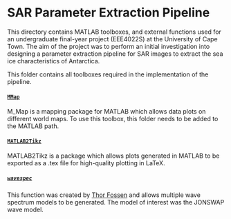 # SAR Parameter Extraction Pipeline
This directory contains MATLAB toolboxes, and external functions used for an undergraduate final-year project (EEE4022S) at the University of Cape Town. The aim of the project was to perform an initial investigation into designing a parameter extraction pipeline for SAR images to extract the sea ice characteristics of Antarctica.

This folder contains all toolboxes required in the implementation of the pipeline.

#### [`MMap`](https://github.com/JNSRYA006/sar-parameter-extraction-pipeline/tree/main/toolboxes/m_map)
M_Map is a mapping package for MATLAB which allows data plots on different world maps.
To use this toolbox, this folder needs to be added to the MATLAB path.

#### [`MATLAB2Tikz`](https://github.com/JNSRYA006/sar-parameter-extraction-pipeline/tree/main/toolboxes/matlab2tikz-master/matlab2tikz-master)
MATLAB2Tikz is a package which allows plots generated in MATLAB to be exported as a .tex file for high-quality plotting in LaTeX.

##### [`wavespec`](./wavespec.m)
This function was created by [Thor Fossen](https://github.com/cybergalactic/MSS) and allows multiple wave spectrum models to be generated. The model of interest was the JONSWAP wave model.
